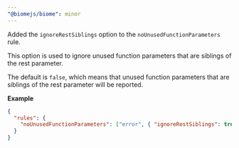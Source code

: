 ```yaml
---
"@biomejs/biome": minor
---
```


Added the `ignoreRestSiblings` option to the `noUnusedFunctionParameters` rule.

This option is used to ignore unused function parameters that are siblings of the rest parameter.

The default is `false`, which means that unused function parameters that are siblings of the rest parameter will be reported.

**Example**

```json
{
  "rules": {
    "noUnusedFunctionParameters": ["error", { "ignoreRestSiblings": true }]
  }
}
```
